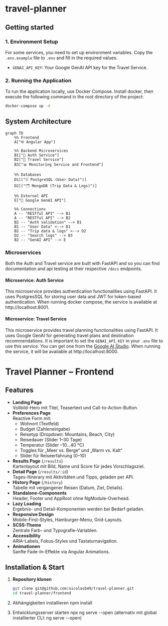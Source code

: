 # travel-planner

## Getting started

### 1. Environment Setup

For some services, you need to set up environment variables. Copy the `.env.example` file to `.env` and fill in the required values.

- `GENAI_API_KEY`: Your Google GenAI API key for the Travel Service.

### 2. Running the Application

To run the application locally, use Docker Compose. Install docker, then execute the following command in the root directory of the project:

```bash
docker-compose up -d
```

## System Architecture

```mermaid
graph TD
    %% Frontend
    A["🌐 Angular App"]

    %% Backend Microservices
    B1["🔐 Auth Service"]
    B2["🧳 Travel Service"]
    B3["📊 Monitoring Service and Frontend"]

    %% Databases
    D1[("🗄️ PostgreSQL (User Data)")]
    D2[("🗂️ MongoDB (Trip Data & Logs)")]

    %% External API
    E["🤖 Google GenAI API"]

    %% Connections
    A -- "RESTful API" --> B1
    A -- "RESTful API" --> B2
    B2 -- "Auth validation" --> B1
    B1 -- "User Data" <--> D1
    B2 -- "Trip data & logs" <--> D2
    D2 -- "Search logs" --> B3
    B2 -- "GenAI API" --> E
```

### Microservices

Both the Auth and Travel service are built with FastAPI and so you can find documentation and api testing at their respective `/docs` endpoints.

#### Microservice: Auth Service

This microservice provides authentication functionalities using FastAPI. It uses PostgresSQL for storing user data and JWT for token-based authentication.
When running docker compose, the service is available at http://localhost:8001.

#### Microservice: Travel Service

This microservice provides travel planning functionalities using FastAPI. It uses Google GenAI for generating travel plans and destination recommendations. It is important to set the `GENAI_API_KEY` in your `.env` file to use this service. You can get one from the [Google AI Studio](https://aistudio.google.com/u/1/apikey).
When running the service, it will be available at http://localhost:8000.

# Travel Planner – Frontend

## Features
- **Landing Page**  
  Vollbild-Hero mit Titel, Teasertext und Call-to-Action-Button.
- **Preferences Page**  
  Reactive Form mit:  
  - Wohnort (Textfeld)  
  - Budget (Zahleneingabe)  
  - Reisetyp (Dropdown: Mountains, Beach, City)  
  - Reisedauer (Slider 1–30 Tage)  
  - Temperatur (Slider –10…40 °C)  
  - Toggles für „Meer vs. Berge“ und „Warm vs. Kalt“  
  - Slider für Reiseerfahrung (0–10)
- **Results Page** (`/results`)  
  Kartenlayout mit Bild, Name und Score für jedes Vorschlagsziel.
- **Detail Page** (`/results/:id`)  
  Tages-Itinerary mit Aktivitäten und Tipps, geladen per API.
- **History Page** (`/history`)  
  Tabelle mit vergangener Reisen (Datum, Ziel, Details).
- **Standalone-Components**  
  Header, Footer und AppRoot ohne NgModule-Overhead.
- **Lazy Loading**  
  Ergebnis- und Detail-Komponenten werden bei Bedarf geladen.
- **Responsive Design**  
  Mobile-First-Styles, Hamburger-Menu, Grid-Layouts.
- **SCSS-Theme**  
  Zentrale Farb- und Typografie-Variablen.
- **Accessibility**  
  ARIA-Labels, Fokus-Styles und Tastaturnavigation.
- **Animationen**  
  Sanfte Fade-In-Effekte via Angular Animations.

## Installation & Start

1. **Repository klonen**  
   ```bash
   git clone git@github.com:nicolasb49/travel-planner.git
   cd travel-planner/frontend

2. Abhängigkeiten installieren
    npm install

3. Entwicklungsserver starten
    npx ng serve --open
    (alternativ mit global installierter CLI: ng serve --open)
